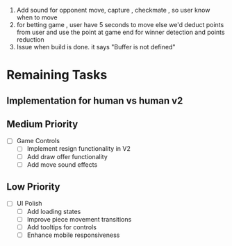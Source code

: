 1. Add sound for opponent move, capture , checkmate , so user know when to move
2. for betting game , user have 5 seconds to move else we'd deduct points from user and use the point at game end for winner detection and points reduction
3. Issue when build is done. it says "Buffer is not defined"

# Remaining Tasks

## Implementation for human vs human v2

## Medium Priority

- [ ] Game Controls
  - [ ] Implement resign functionality in V2
  - [ ] Add draw offer functionality
  - [ ] Add move sound effects

## Low Priority

- [ ] UI Polish
  - [ ] Add loading states
  - [ ] Improve piece movement transitions
  - [ ] Add tooltips for controls
  - [ ] Enhance mobile responsiveness

